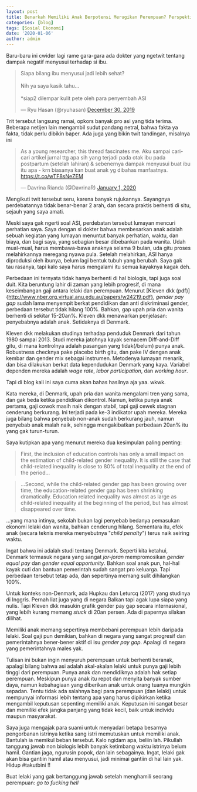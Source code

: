 ```yaml
---
layout: post
title: Benarkah Memiliki Anak Berpotensi Merugikan Perempuan? Perspektif Ekonomi
categories: [blog]
tags: [Sosial Ekonomi]
date: '2020-01-06'
author: admin
---
```


Baru-baru ini cwider lagi rame gara-gara ada dokter yang ngetwit tentang dampak negatif menyusui terhadap si ibu.
<blockquote class="twitter-tweet"><p lang="in" dir="ltr">Siapa bilang ibu menyusui jadi lebih sehat? <br><br>Nih ya saya kasik tahu...<br><br>*siap2 dilempar kulit pete oleh para penyembah ASI</p>&mdash; Ryu Hasan (@ryuhasan) <a href="https://twitter.com/ryuhasan/status/1211471422507241473?ref_src=twsrc%5Etfw">December 30, 2019</a></blockquote> <script async src="https://platform.twitter.com/widgets.js" charset="utf-8"></script>

Trit tersebut langsung ramai, opkors banyak pro asi yang tida terima. Beberapa netijen lain mengambil sudut pandang netral, bahwa fakta ya fakta, tidak perlu dibikin baper. Ada juga yang bikin twit tandingan, misalnya ini

<blockquote class="twitter-tweet"><p lang="in" dir="ltr">As a young researcher, this thread fascinates me. Aku sampai cari-cari artikel jurnal ttg apa sih yang terjadi pada otak ibu pada postpartum (setelah lahiran) &amp; sebenernya dampak menyusui buat ibu itu apa - krn biasanya kan buat anak yg dibahas manfaatnya. <a href="https://t.co/wTF8sNeZEM">https://t.co/wTF8sNeZEM</a></p>&mdash; Davrina Rianda (@DavrinaR) <a href="https://twitter.com/DavrinaR/status/1212391298214195201?ref_src=twsrc%5Etfw">January 1, 2020</a></blockquote> <script async src="https://platform.twitter.com/widgets.js" charset="utf-8"></script>

Mengikuti twit tersebut seru, karena banyak rujukannya. Sayangnya perdebatannya tidak benar-benar 2 arah, dan secara praktis berhenti di situ, sejauh yang saya amati.

Meski saya gak ngerti soal ASI, perdebatan tersebut lumayan mencuri perhatian saya. Saya dengan si dokter bahwa membesarkan anak adalah sebuah kegiatan yang lumayan menuntut banyak perhatian, waktu, dan biaya, dan bagi saya, yang sebagian besar dibebankan pada wanita. Udah mual-mual, harus membawa-bawa anaknya selama 9 bulan, uda gitu proses melahirkannya meregang nyawa pula. Setelah melahirkan, ASI hanya diproduksi oleh ibunya, belum lagi bentuk tubuh yang berubah. Saya gak tau rasanya, tapi kalo saya harus mengalami itu semua kayaknya kagak deh.

Perbedaan ini ternyata tidak hanya berhenti di hal biologis, tapi juga soal duit. Kita beruntung lahir di zaman yang lebih progresif, di mana keseimbangan gaji antara lelaki dan perempuan. Menurut [Kleven dkk (pdf)]{http://www.nber.org.virtual.anu.edu.au/papers/w24219.pdf}, *gender pay gap* sudah lama menyempit berkat pendidikan dan anti diskriminasi gender, perbedaan tersebut tidak hilang 100%. Bahkan, gap upah pria dan wanita berhenti di sekitar 15-20an%. Kleven dkk menawarkan penjelasan: penyebabnya adalah anak. Setidaknya di Denmark.

Kleven dkk melakukan studinya terhadap penduduk Denmark dari tahun 1980 sampai 2013. Studi mereka jatohnya kayak semacem Diff-and-Diff gitu, di mana kontrolnya adalah pasangan yang tidak(/belum) punya anak. Robustness checknya pake placebo birth gitu, dan pake IV dengan anak kembar dan gender mix sebagai instrumen. Metodenya lumayan menarik, dan bisa dilakukan berkat data kependudukan Denmark yang kaya. Variabel dependen mereka adalah *wage rate*, *labor participation*, dan *working hour*.

Tapi di blog kali ini saya cuma akan bahas hasilnya aja yaa. wkwk.

Kata mereka, di Denmark, upah pria dan wanita mengalami tren yang sama, dan gak beda ketika pendidikan dikontrol. Namun, ketika punya anak pertama, gaji cowok masih naik dengan stabil, tapi gaji cewek stagnan cenderung berkurang. Ini terjadi pada ke-3 indikator upah mereka. Mereka juga bilang bahwa penyebab non-anak sudah berkurang jauh, namun penyebab anak malah naik, sehingga mengakibatkan perbedaan 20an% itu yang gak turun-turun.

Saya kutipkan apa yang menurut mereka dua kesimpulan paling penting:
>First, the inclusion of education controls has only a small impact on the estimation of child-related gender inequality. It is still the case that child-related inequality is close to 80% of total inequality at the end of the period...

>...Second, while the child-related gender gap has been growing over time, the education-related gender gap has been shrinking dramatically. Education related inequality was almost as large as child-related inequality at the beginning of the period, but
has almost disappeared over time.

...yang mana intinya, sekolah bukan lagi penyebab bedanya pemasukan ekonomi lelaki dan wanita, bahkan cenderung hilang. Sementara itu, efek anak (secara teknis mereka menyebutnya "*child penalty*") terus naik seiring waktu.

Ingat bahwa ini adalah studi tentang Denmark. Seperti kita ketahui, Denmark termasuk negara yang sangat *jor-joran* mempromosikan *gender equal pay* dan *gender equal opportunity*. Bahkan soal anak pun, hal-hal kayak cuti dan bantuan pemerintah sudah sangat pro keluarga. Tapi perbedaan tersebut tetap ada, dan sepertinya memang sulit dihilangkan 100%.

Untuk konteks non-Denmark, ada Hupkau dan Leturcq (2017) yang studinya di Inggris. Pernah liat juga yang di negara Balkan tapi agak lupa siapa yang nulis. Tapi Kleven dkk masukin grafik gender pay gap secara internasional, yang lebih kurang memang *stuck* di 20an persen. Ada di papernya silakan dilihat.

Memiliki anak memang sepertinya membebani perempuan lebih daripada lelaki. Soal gaji pun demikian, bahkan di negara yang sangat progresif dan pemerintahnya bener-bener aktif di isu *gender pay gap*. Apalagi di negara yang pemerintahnya males yak.

Tulisan ini bukan ingin menyuruh perempuan untuk berhenti beranak, apalagi bilang bahwa asi adalah akal-akalan lelaki untuk punya gaji lebih tinggi dari perempuan. Punya anak dan mendidiknya adalah hak setiap perempuan. Meskipun punya anak itu repot dan menyita banyak sumber daya, namun kebahagiaan yang diberikan anak untuk orang tuanya mungkin sepadan. Tentu tidak ada salahnya bagi para perempuan (dan lelaki) untuk mempunyai informasi lebih tentang apa yang harus dipikirkan ketika mengambil keputusan sepenting memiliki anak. Keputusan ini sangat besar dan memiliki efek jangka panjang yang tidak kecil, baik untuk individu maupun masyarakat.

Saya juga mengajak para suami untuk menyadari betapa besarnya pengorbanan istrinya ketika sang istri memutuskan untuk memiliki anak. Bantulah ia memikul beban tersebut. Kalo ngidam apa, beliin lah. Pikullah tanggung jawab non biologis lebih banyak ketimbang waktu istrinya belum hamil. Gantian jaga, ngurusin popok, dan lain sebagainya. Ingat, lelaki gak akan bisa gantiin hamil atau menyusui, jadi minimai gantiin di hal lain yak. Hidup #takutbini !!

Buat lelaki yang gak bertanggung jawab setelah menghamili seorang perempuan: *go to fucking hell*
